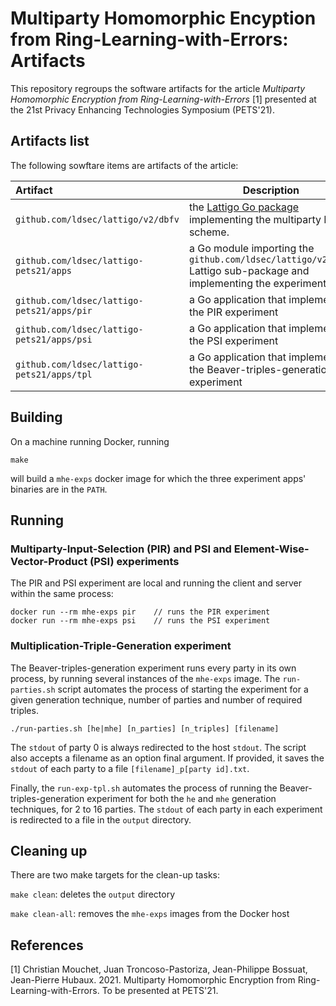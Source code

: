 # Multiparty Homomorphic Encyption from Ring-Learning-with-Errors: Artifacts

This repository regroups the software artifacts for the article _Multiparty Homomorphic Encryption from Ring-Learning-with-Errors_ [1] presented at the 21st Privacy Enhancing Technologies Symposium (PETS'21).

## Artifacts list

The following sowftare items are artifacts of the article:

| Artifact                                    | Description                                                                                                       |
| :------------------------------------------ | ----------------------------------------------------------------------------------------------------------------- |
|  `github.com/ldsec/lattigo/v2/dbfv`         | the [Lattigo Go package](https://github.com/ldsec/lattigo/dbfv) implementing the multiparty BFV scheme.           |                                         |
|  `github.com/ldsec/lattigo-pets21/apps`     | a Go module importing the `github.com/ldsec/lattigo/v2/dbfv` Lattigo sub-package and implementing the experiments | 
|  `github.com/ldsec/lattigo-pets21/apps/pir` | a Go application that implements the PIR experiment                                                               | 
|  `github.com/ldsec/lattigo-pets21/apps/psi` | a Go application that implements the PSI experiment                                                               |
|  `github.com/ldsec/lattigo-pets21/apps/tpl` | a Go application that implements the Beaver-triples-generation experiment                                         |


## Building

On a machine running Docker, running
```
make
```
will build a `mhe-exps` docker image for which the three experiment apps' binaries are in the `PATH`.

## Running

### Multiparty-Input-Selection (PIR) and PSI and Element-Wise-Vector-Product (PSI) experiments

The PIR and PSI experiment are local and running the client and server within the same process:
```
docker run --rm mhe-exps pir    // runs the PIR experiment
docker run --rm mhe-exps psi    // runs the PSI experiment
```

### Multiplication-Triple-Generation experiment

The Beaver-triples-generation experiment runs every party in its own process, by running several instances of the `mhe-exps` image.
The `run-parties.sh` script automates the process of starting the experiment for a given generation technique, number of parties and number of required triples. 
```
./run-parties.sh [he|mhe] [n_parties] [n_triples] [filename]
```
The `stdout` of party 0 is always redirected to the host `stdout`. The script also accepts a filename as an option final argument.
If provided, it saves the `stdout` of each party to a file `[filename]_p[party id].txt`. 

Finally, the `run-exp-tpl.sh` automates the process of running the Beaver-triples-generation experiment for both the `he` and `mhe` generation techniques, for 2 to 16 parties. The `stdout` of each party in each experiment is redirected to a file in the `output` directory.

## Cleaning up

There are two make targets for the clean-up tasks: 

`make clean`: deletes the `output` directory

`make clean-all`: removes the `mhe-exps` images from the Docker host

## References

[1] Christian Mouchet, Juan Troncoso-Pastoriza, Jean-Philippe Bossuat, Jean-Pierre Hubaux. 2021. Multiparty Homomorphic Encryption from Ring-Learning-with-Errors. To be presented at PETS'21.

